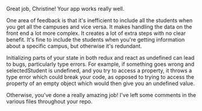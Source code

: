 Great job, Christine! Your app works really well.

One area of feedback is that it's inefficient to include all the students when you get all the campuses and vice versa. It makes handling the data on the front end a lot more complex. It creates a lot of extra steps with no clear benefit. It's fine to include the students when you're getting information about a specific campus, but otherwise it's redundant.

Initializing parts of your state in both redux and react as undefined can lead to bugs, particularly type errors. For example, if something goes wrong and selectedStudent is undefined, and you try to access a property, it throws a type error which could break your code, as opposed to trying to access the property of an empty object which would then give you an undefined value.

Otherwise, you've done a really amazing job! I've left some comments in the various files throughout your repo. 
